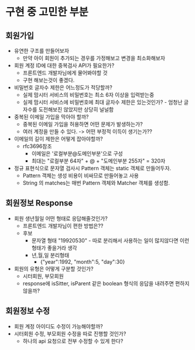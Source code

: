 # 구현 중 고민한 부분

## 회원가입

* 유연한 구조를 만들어보자
    * 만약 아이 회원이 추가되는 경우를 가정해보고 변경을 최소화해보자
* 회원 계정 ID에 대한 중복검사 API가 필요한가?
  * 프론트엔드 개발자님에게 물어봐야할 것
  * 구현 해보는것이 좋겠다.
* 비밀번호 글자수 제한은 어느정도가 적당할까?
  * 실제 맘시터 서비스의 비밀번호는 최소 6자 이상을 입력받는중
  * 실제 맘시터 서비스에 비밀번호에 최대 글자수 제한은 있는것인가? - 엄청난 글자수를 도전해보진 않았지만 상당히 널널함
* 중복된 이메일 가입을 막아야 할까?
  * 중복된 이메일 가입을 허용하면 어떤 문제가 발생하는가?
  * 여러 계정을 만들 수 있다. -> 어떤 부정적 이득이 생기는가??
* 이메일의 길이 제한은 어떻게 잡아야할까?
  * rfc3696참조
    * 이메일은 '로컬부분@도메인부분'으로 구성
    * 최대는 "로컬부분 64자" + @ + "도메인부분 255자" = 320자
* 정규 표현식으로 문자열 검사시 Pattern 객체는 static 객체로 만들어두자.
  * Pattern 객체는 생성 비용이 비싸므로 만들어놓고 사용
  * String 의 matches는 매번 Pattern 객체와 Matcher 객체를 생성함.

## 회원정보 Response

* 회원 생년월일 어떤 형태로 응답해줄것인가?
  * 프론트엔드 개발자님이 편한 방법은??
  * 후보
    * 문자열 형태 "19920530" - 따로 분리해서 사용하는 일이 많지않다면 이런 형태가 좋을거라 생각
    * 년,월,일 분리형태 
      * {"year":1992, "month":5, "day":30}
* 회원의 유형은 어떻게 구분할 것인가?
  * 시터회원, 부모회원
  * response에 isSitter, isParent 같은 boolean 형식의 응답을 내려주면 편하지 않을까?

## 회원정보 수정

* 회원 계정 아이디도 수정이 가능해야할까?
* 시터회원 수정, 부모회원 수정을 따로 진행할 것인가?
  * 하나의 api 요청으로 전부 수정할 수 있게 한다?
